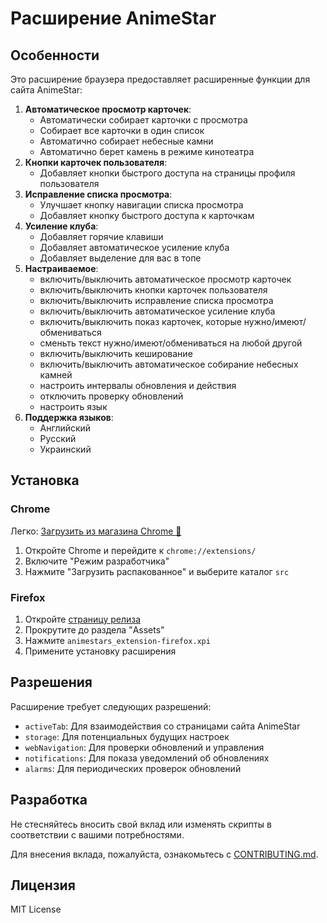 # Расширение AnimeStar

## Особенности

Это расширение браузера предоставляет расширенные функции для сайта AnimeStar:

1. **Автоматическое просмотр карточек**:
    - Автоматически собирает карточки с просмотра
    - Собирает все карточки в один список
    - Автоматично собирает небесные камни
    - Автоматично берет камень в режиме кинотеатра
2. **Кнопки карточек пользователя**: 
    - Добавляет кнопки быстрого доступа на страницы профиля пользователя
3. **Исправление списка просмотра**: 
    - Улучшает кнопку навигации списка просмотра
    - Добавляет кнопку быстрого доступа к карточкам
4. **Усиление клуба**: 
    - Добавляет горячие клавиши
    - Добавляет автоматическое усиление клуба
    - Добавляет выделение для вас в топе
5. **Настраиваемое**: 
    - включить/выключить автоматическое просмотр карточек
    - включить/выключить кнопки карточек пользователя
    - включить/выключить исправление списка просмотра
    - включить/выключить автоматическое усиление клуба
    - включить/выключить показ карточек, которые нужно/имеют/обмениваться
    - сменьть текст нужно/имеют/обмениваться на любой другой
    - включить/выключить кеширование
    - включить/выключить автоматическое собирание небесных камней
    - настроить интервалы обновления и действия
    - отключить проверку обновлений
    - настроить язык
6. **Поддержка языков**: 
    - Английский
    - Русский
    - Украинский

## Установка

### Chrome
Легко: [Загрузить из магазина Chrome 👾](https://chromewebstore.google.com/detail/animestar-extension/ocpbplnohadkjdindnodcmpmjboifjae)
1. Откройте Chrome и перейдите к `chrome://extensions/`
2. Включите "Режим разработчика"
3. Нажмите "Загрузить распакованное" и выберите каталог `src`

### Firefox
1. Откройте [страницу релиза](https://github.com/Teri-anric/AnimeStarsExtensions/releases/)
2. Прокрутите до раздела "Assets"
3. Нажмите `animestars_extension-firefox.xpi`
4. Примените установку расширения

## Разрешения

Расширение требует следующих разрешений:
- `activeTab`: Для взаимодействия со страницами сайта AnimeStar
- `storage`: Для потенциальных будущих настроек
- `webNavigation`: Для проверки обновлений и управления
- `notifications`: Для показа уведомлений об обновлениях
- `alarms`: Для периодических проверок обновлений

## Разработка

Не стесняйтесь вносить свой вклад или изменять скрипты в соответствии с вашими потребностями.

Для внесения вклада, пожалуйста, ознакомьтесь с [CONTRIBUTING.md](./CONTRIBUTING.md).

## Лицензия

MIT License 
